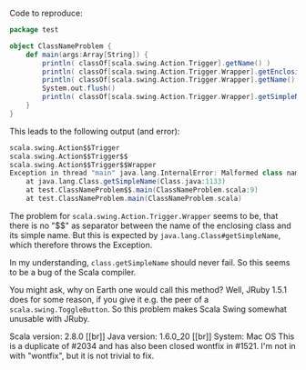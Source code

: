 Code to reproduce:
```scala
package test

object ClassNameProblem {
	def main(args:Array[String]) {
		println( classOf[scala.swing.Action.Trigger].getName() )
		println( classOf[scala.swing.Action.Trigger.Wrapper].getEnclosingClass().getName )
		println( classOf[scala.swing.Action.Trigger.Wrapper].getName() )
		System.out.flush()
		println( classOf[scala.swing.Action.Trigger.Wrapper].getSimpleName() )
	}
}
```

This leads to the following output (and error):
```scala
scala.swing.Action$$Trigger
scala.swing.Action$$Trigger$$
scala.swing.Action$$Trigger$$Wrapper
Exception in thread "main" java.lang.InternalError: Malformed class name
	at java.lang.Class.getSimpleName(Class.java:1133)
	at test.ClassNameProblem$$.main(ClassNameProblem.scala:9)
	at test.ClassNameProblem.main(ClassNameProblem.scala)
```

The problem for `scala.swing.Action.Trigger.Wrapper` seems to be, that there is no "$$" as separator between the name of the enclosing class and its simple name. But this is expected by `java.lang.Class#getSimpleName`, which therefore throws the Exception.

In my understanding, `class.getSimpleName` should never fail. So this seems to be a bug of the Scala compiler.

You might ask, why on Earth one would call this method? Well, JRuby 1.5.1 does for some reason, if you give it e.g. the peer of a `scala.swing.ToggleButton`. So this problem makes Scala Swing somewhat unusable with JRuby.

Scala version: 2.8.0 [[br]]
Java version: 1.6.0_20 [[br]]
System: Mac OS
This is a duplicate of #2034 and has also been closed wontfix in #1521.  I'm not in with "wontfix", but it is not trivial to fix.
